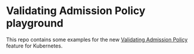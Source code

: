 # Validating Admission Policy playground

This repo contains some examples for the new [Validating Admission Policy](https://kubernetes.io/docs/reference/access-authn-authz/validating-admission-policy) feature for Kubernetes.
